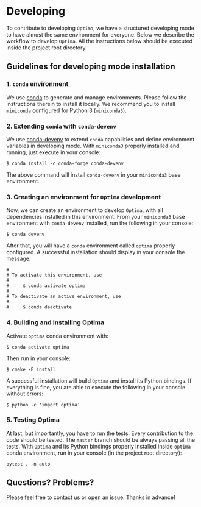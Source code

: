 # Developing

To contribute to developing `Optima`, we have a structured developing mode to
have almost the same environment for everyone. Below we describe the workflow to develop
`Optima`. All the instructions below should be executed inside the project root directory.

## Guidelines for developing mode installation

### 1. `conda` environment

We use [conda](https://docs.conda.io/en/latest/) to generate and manage environments.
Please follow the instructions therein to install it locally. We recommend you to install
`miniconda` configured for Python 3 (`miniconda3`).

### 2. Extending `conda` with `conda-devenv`

We use [conda-devenv](https://github.com/ESSS/conda-devenv) to extend `conda` capabilities
and define environment variables in developing mode. With `miniconda3` properly installed and running,
just execute in your console:

```console
$ conda install -c conda-forge conda-devenv
``` 

The above command will install `conda-devenv` in your `miniconda3` base environment.

### 3. Creating an environment for `Optima` development

Now, we can create an environment to develop `Optima`, with all dependencies installed in this environment.
From your `miniconda3` base environment with `conda-devenv` installed, run the following in your console:

```console
$ conda devenv
```

After that, you will have a `conda` environment called `optima` properly configured. A successful installation
should display in your console the message:

```console
#
# To activate this environment, use
#
#     $ conda activate optima
#
# To deactivate an active environment, use
#
#     $ conda deactivate
```

### 4. Building and installing Optima

Activate `optima` conda environment with:

```console
$ conda activate optima
```

Then run in your console:

```console
$ cmake -P install
```

A successful installation will build `Optima` and install its Python bindings. If everything is fine, you are able
to execute the following in your console without errors:

```console
$ python -c 'import optima'
```

### 5. Testing Optima

At last, but importantly, you have to run the tests. Every contribution to the code should be tested. The `master`
branch should be always passing all the tests. With `Optima` and its Python bindings properly installed inside `optima`
conda environment, run in your console (in the project root directory):

```console
pytest . -n auto
```

## Questions? Problems?

Please feel free to contact us or open an issue. Thanks in advance!
